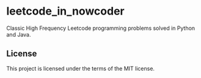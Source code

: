 # leetcode_in_nowcoder
Classic High Frequency Leetcode programming problems solved in Python and Java.

## License
This project is licensed under the terms of the MIT license.
